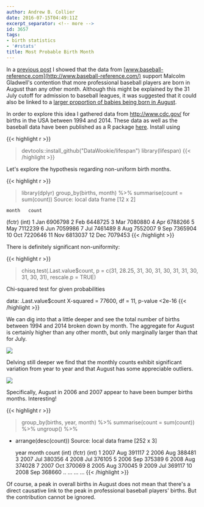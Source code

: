 ```yaml
---
author: Andrew B. Collier
date: 2016-07-15T04:49:11Z
excerpt_separator: <!-- more -->
id: 3657
tags:
- birth statistics
- '#rstats'
title: Most Probable Birth Month
---
```


In a [previous post](http://www.exegetic.biz/blog/2016/07/major-league-baseball-birth-months/) I showed that the data from [www.baseball-reference.com](http://www.baseball-reference.com/) support Malcolm Gladwell's contention that more professional baseball players are born in August than any other month. Although this might be explained by the 31 July cutoff for admission to baseball leagues, it was suggested that it could also be linked to a [larger proportion of babies being born in August](http://www.livescience.com/32728-baby-month-is-almost-here-.html).

<!--more-->

In order to explore this idea I gathered data from <http://www.cdc.gov/> for births in the USA between 1994 and 2014. These data as well as the baseball data have been published as a R package [here](https://github.com/DataWookie/lifespan). Install using

{{< highlight r >}}
> devtools::install_github("DataWookie/lifespan")
> library(lifespan)
{{< /highlight >}}

Let's explore the hypothesis regarding non-uniform birth months.

{{< highlight r >}}
> library(dplyr)
> group_by(births, month) %>% summarise(count = sum(count))
Source: local data frame [12 x 2]

    month   count
   (fctr)   (int)
1     Jan 6906798
2     Feb 6448725
3     Mar 7080880
4     Apr 6788266
5     May 7112239
6     Jun 7059986
7     Jul 7461489
8     Aug 7552007
9     Sep 7365904
10    Oct 7220646
11    Nov 6813037
12    Dec 7079453
{{< /highlight >}}
  
There is definitely significant non-uniformity:

{{< highlight r >}}
> chisq.test(.Last.value$count, p = c(31, 28.25, 31, 30, 31, 30, 31, 31, 30, 31, 30, 31),
             rescale.p = TRUE)

  Chi-squared test for given probabilities

data:  .Last.value$count
X-squared = 77600, df = 11, p-value <2e-16
{{< /highlight >}}
  
We can dig into that a little deeper and see the total number of births between 1994 and 2014 broken down by month. The aggregate for August is certainly higher than any other month, but only marginally larger than that for July.

<img src="/img/2016/07/births-totals.png" >
  
Delving still deeper we find that the monthly counts exhibit significant variation from year to year and that August has some appreciable outliers.

<img src="/img/2016/07/births-boxplot.png" >
  
Specifically, August in 2006 and 2007 appear to have been bumper births months. Interesting!

{{< highlight r >}}
> group_by(births, year, month) %>% summarise(count = sum(count)) %>% ungroup() %>%
+   arrange(desc(count))
Source: local data frame [252 x 3]

    year  month  count
   (int) (fctr)  (int)
1   2007    Aug 391117
2   2006    Aug 388481
3   2007    Jul 380356
4   2008    Jul 376105
5   2006    Sep 375389
6   2008    Aug 374028
7   2007    Oct 370069
8   2005    Aug 370045
9   2009    Jul 369117
10  2008    Sep 368660
..   ...    ...    ...
{{< /highlight >}}

Of course, a peak in overall births in August does not mean that there's a direct causative link to the peak in professional baseball players' births. But the contribution cannot be ignored.

